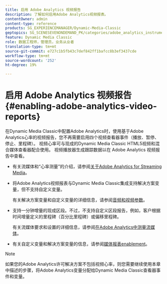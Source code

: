 ```yaml
---
title: 启用 Adobe Analytics 视频报告
description: 了解如何启用Adobe Analytics视频报表。
contentOwner: admin
content-type: reference
products: SG_EXPERIENCEMANAGER/Dynamic-Media-Classic
geptopics: SG_SCENESEVENONDEMAND_PK/categories/adobe_analytics_instrumentation_kit
feature: Dynamic Media Classic
role: 数据工程师，管理员，业务从业者
translation-type: tm+mt
source-git-commit: e727c1b5fb43c7def842ff1bafcc8b3ef3437cde
workflow-type: tm+mt
source-wordcount: '252'
ht-degree: 19%

---
```



# 启用 Adobe Analytics 视频报告{#enabling-adobe-analytics-video-reports}

在Dynamic Media Classic中配置Adobe Analytics时，使用基于Adobe Analytics心率的视频报告，您不再需要启用四个视频查看器事件（播放、暂停、停止、里程碑）。 视频心率可与现成的Dynamic Media Classic HTML5视频和混合媒体查看器配合使用。 视频播放器生成跟踪数据以在 Adobe Analytics 视频报告中查看。

* 有关流媒体和“心率测量”的介绍，请参阅[关于Adobe Analytics for Streaming Media](https://experienceleague.adobe.com/docs/media-analytics/using/media-overview.html#about-adobe-analytics-for-streaming-media)。

* 将Adobe Analytics视频报表与Dynamic Media Classic集成支持解决方案变量，但不支持自定义变量。

   有关解决方案变量和自定义变量的详细信息，请参阅[音频和视频参数](https://experienceleague.adobe.com/docs/media-analytics/using/metrics-and-metadata/audio-video-parameters.html#metrics-and-metadata)。

* 支持一分钟增量的现成区段。不过，不支持自定义区段报告，例如，客户根据时间增量定义的里程碑（百分比里程碑）或偏移里程碑。

   有关流媒体要求和设置的详细信息，请参阅[在Adobe Analytics中测量流媒体](https://experienceleague.adobe.com/docs/media-analytics/using/media-overview.html)。

* 有关自定义变量和解决方案变量的信息，请参阅[媒体报表enablement](https://experienceleague.adobe.com/docs/media-analytics/using/media-reports/media-reports-enable.html?lang=en#media-reports)。

>[!NOTE]
>
>如果您的Adobe Analytics许可解决方案不包括视频心率，则您需要继续使用本章中描述的步骤，将Adobe Analytics变量分配给Dynamic Media Classic查看器事件和变量。

